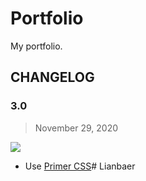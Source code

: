# Portfolio

My portfolio.

## CHANGELOG

### 3.0

> November 29, 2020

![](https://user-images.githubusercontent.com/42088872/100537280-00690b00-3262-11eb-9b4f-d6196d62974b.jpeg)

- Use [Primer CSS](https://primer.style/css/)# Lianbaer
